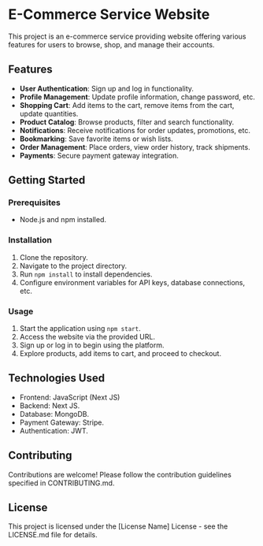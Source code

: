 # E-Commerce Service Website

This project is an e-commerce service providing website offering various features for users to browse, shop, and manage their accounts.

## Features

- **User Authentication**: Sign up and log in functionality.
- **Profile Management**: Update profile information, change password, etc.
- **Shopping Cart**: Add items to the cart, remove items from the cart, update quantities.
- **Product Catalog**: Browse products, filter and search functionality.
- **Notifications**: Receive notifications for order updates, promotions, etc.
- **Bookmarking**: Save favorite items or wish lists.
- **Order Management**: Place orders, view order history, track shipments.
- **Payments**: Secure payment gateway integration.

## Getting Started

### Prerequisites

- Node.js and npm installed.

### Installation

1. Clone the repository.
2. Navigate to the project directory.
3. Run `npm install` to install dependencies.
4. Configure environment variables for API keys, database connections, etc.

### Usage

1. Start the application using `npm start`.
2. Access the website via the provided URL.
3. Sign up or log in to begin using the platform.
4. Explore products, add items to cart, and proceed to checkout.

## Technologies Used

- Frontend: JavaScript (Next JS)
- Backend: Next JS.
- Database: MongoDB.
- Payment Gateway: Stripe.
- Authentication: JWT.

## Contributing

Contributions are welcome! Please follow the contribution guidelines specified in CONTRIBUTING.md.

## License

This project is licensed under the [License Name] License - see the LICENSE.md file for details.
